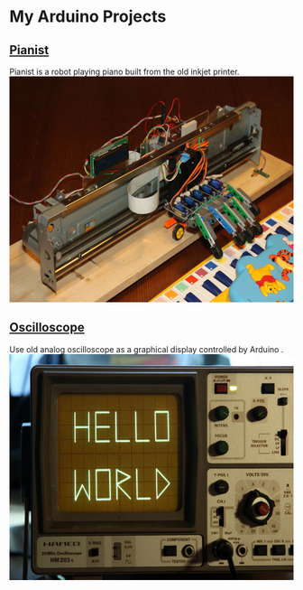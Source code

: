 # My Arduino Projects #

## [Pianist](/due/pianist "Pianist project") ##
Pianist is a robot playing piano built from the old inkjet printer.
<img src="/due/pianist/_img/pianist.jpg?raw=true" alt="Robot playing piano" width="600" height="400"/>

## [Oscilloscope](/due/Oscilloscope "Oscilloscope") ##
Use old analog oscilloscope as a graphical display controlled by  Arduino .
<img src="/due/Oscilloscope/Images/HelloWorld.jpg?raw=true" alt="Robot playing piano" width="600" height="400"/>
